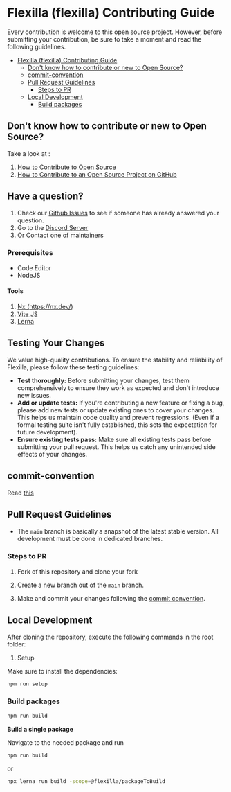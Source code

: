 # Flexilla (flexilla) Contributing Guide

Every contribution is welcome to this open source project. However, before submitting your contribution, be sure to take a moment and read the following guidelines.

- [Flexilla (flexilla) Contributing Guide](#flexilla-flexilla-contributing-guide)
  - [Don't know how to contribute or new to Open Source?](#dont-know-how-to-contribute-or-new-to-open-source)
  - [commit-convention](#commit-convention)
  - [Pull Request Guidelines](#pull-request-guidelines)
    - [Steps to PR](#steps-to-pr)
  - [Local Development](#local-development)
    - [Build packages](#build-packages)


## Don't know how to contribute or new to Open Source?

Take a look at :
1. [How to Contribute to Open Source](https://opensource.guide/how-to-contribute/)
2. [How to Contribute to an Open Source Project on GitHub](https://egghead.io/courses/how-to-contribute-to-an-open-source-project-on-github)

## Have a question?

1. Check our [Github Issues](https://github.com/unoforge/flexilla/issues) to see if someone has already answered your question.
2. Go to the [Discord Server](https://discord.gg/6VN6zTPZAy)
3. Or Contact one of maintainers

### Prerequisites

- Code Editor
- NodeJS

#### Tools

1. [Nx (https://nx.dev/)](https://nx.dev/)
2. [Vite JS](https://vite.dev/)
3. [Lerna](https://lerna.js.org/)


## Testing Your Changes

We value high-quality contributions. To ensure the stability and reliability of Flexilla, please follow these testing guidelines:

*   **Test thoroughly:** Before submitting your changes, test them comprehensively to ensure they work as expected and don't introduce new issues.
*   **Add or update tests:** If you're contributing a new feature or fixing a bug, please add new tests or update existing ones to cover your changes. This helps us maintain code quality and prevent regressions. (Even if a formal testing suite isn't fully established, this sets the expectation for future development).
*   **Ensure existing tests pass:** Make sure all existing tests pass before submitting your pull request. This helps us catch any unintended side effects of your changes.

## commit-convention

Read [this](https://www.conventionalcommits.org/en/v1.0.0/)

## Pull Request Guidelines

- The `main` branch is basically a snapshot of the latest stable version. All development must be done in dedicated branches.


### Steps to PR

1. Fork of this repository and clone your fork

2. Create a new branch out of the `main` branch.

3. Make and commit your changes following the
   [commit convention](CONTRIBUTING.MD#commit-convention).
   
## Local Development

After cloning the repository, execute the following commands in the root folder:

1. Setup

Make sure to install the dependencies:

```bash
npm run setup
```


### Build packages

```bash
npm run build
```

**Build a single package**

Navigate to the needed package and run 

```bash
npm run build
```
or 

```bash
npx lerna run build -scope=@flexilla/packageToBuild
```
